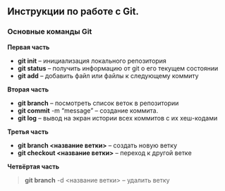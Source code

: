 ## Инструкции по работе с Git.
### Основные команды Git

**Первая часть**
* __git init__ – инициализация локального репозитория
* __git status__ – получить информацию от git о его текущем состоянии
* __git add__ – добавить файл или файлы к следующему коммиту

**Вторая часть**
* __git branch__ – посмотреть список веток в репозитории
* __git commit__ -m “message” – создание коммита.
* __git log__ – вывод на экран истории всех коммитов с их хеш-кодами

**Третья часть**
* __git branch <название ветки>__ – создать новую ветку
* __git checkout <название ветки>__ – переход к другой ветке

**Четвёртая часть**
> **git branch** -d <название ветки> – удалить ветку